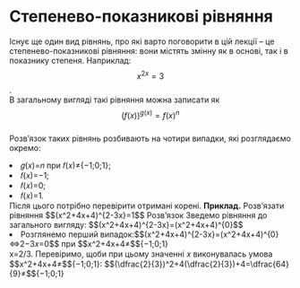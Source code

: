 # Степенево-показникові рівняння

Існує ще один вид рівнянь, про які варто поговорити в цій лекції – це степенево-показникові
рівняння: вони містять змінну як в основі, так і в показнику степеня. Наприклад: $$x^{2x}=3$$   .     
В загальному вигляді такі рівняння можна записати як        
$$(f(x))^{g(x)}=f(x)^n$$        
Розв’язок таких рівнянь розбивають на чотири випадки, які розглядаємо окремо:     
<li>𝑔(𝑥)=𝑛 при 𝑓(𝑥)≠{−1;0;1};</li>
<li>𝑓(𝑥)=−1;</li>
<li>𝑓(𝑥)=0;</li>
<li>𝑓(𝑥)=1.</li>      
Після цього потрібно перевірити отримані корені.        
<b>Приклад.</b>         
Розв’язати рівняння $$(x^2+4x+4)^{2-3x}=1$$     
Розв’язок       
Зведемо рівняння до загального вигляду: $$(x^2+4x+4)^{2-3x}=(x^2+4x+4)^{0}$$
<li> Розглянемо перший випадок:$$(x^2+4x+4)^{2-3x}=(x^2+4x+4)^{0}⇔2−3𝑥=0$$ при $$x^2+4x+4≠$${−1;0;1}</li>
x=2/3.
Перевіримо, щоби при цьому значенні 𝑥 виконувалась умова $$x^2+4x+4≠$${−1;0;1}:      
$$(\dfrac{2}{3})^2+4(\dfrac{2}{3})+4=\dfrac{64}{9}≠$${−1;0;1}       

